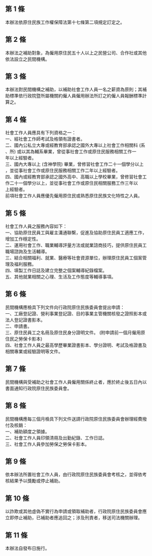 第 1 條
-------
本辦法依原住民族工作權保障法第十七條第二項規定訂定之。

第 2 條
-------
本辦法之補助對象，為僱用原住民五十人以上之民營公司、合作社或其他  
依法設立之民間機構。

第 3 條
-------
本辦法對民間機構之補助，以補助社會工作人員一名之薪資為原則；其補  
助標準依行政院暨所屬機關約僱人員僱用辦法所訂之約僱人員報酬標準計  
算之。

第 4 條
-------
社會工作人員應具有下列資格之一：                                  
一、經社會工作師考試及格領有證書者。                              
二、國內公私立大專或經教育部承認之國外大專以上社會工作相關科 (系  
    、所) 或以其為輔系畢業，曾從事社會工作或原住民服務相關工作一  
    年以上經驗者。                                                
三、國內大專以上 (含神學院) 畢業，曾修習社會工作二十一個學分以上  
    ，並從事社會工作或原住民服務相關工作二年以上經驗者。          
四、國內或經教育部承認之國外高中、高職以上學校畢業，曾修習社會工  
    作二十一個學分以上，並從事社會工作或原住民相關服務工作三年以  
    上經驗者。                                                    
前項社會工作人員應優先僱用原住民或熟悉原住民族文化特性之人員。

第 5 條
-------
社會工作人員之服務內容如下：                                      
一、協助原住民員工與雇主溝通聯繫，促進及協助原住民員工適應工作，  
    增加工作穩定性。                                              
二、運用社會工作、職業輔導評量方法或就業諮商技巧，提供原住民員工  
    職場諮詢及生活輔導。                                          
三、結合相關福利、就業、醫療等社會資源單位，辦理原住民員工個案管  
    理及福利服務。                                                
四、填製工作日誌及建立完整之個案輔導紀錄檔案。                    
五、其他就業相關之心理、生活及工作態度等輔導事項。

第 6 條
-------
民間機構應檢具下列文件向行政院原住民族委員會提出申請：            
一、工廠登記證、營利事業登記證、目的事業主管機關核發之證照影本或  
    法人登記證書影本。                                            
二、申請書。                                                      
三、原住民員工之名冊及原住民身分證明文件。 (附申請前一個月僱用原  
    住民之勞保卡影本)                                             
四、社會工作人員之最高學歷畢業證書影本、學分證明、考試及格證書及  
    相關專業或經驗證明等文件。

第 7 條
-------
民間機構與受補助之社會工作人員僱用關係終止者，應於終止後五日內以  
書面通知行政院原住民族委員會。

第 8 條
-------
民間機構應每三個月檢具下列文件送請行政院原住民族委員會辦理經費撥  
付及核銷：                                                        
一、補助額度之領據。                                              
二、社會工作人員印領清冊及出勤紀錄、工作日誌。                    
三、社會工作人員參加勞保之勞保卡影本。

第 9 條
-------
依本辦法所置社會工作人員，由行政院原住民族委員會考核之，並得依考  
核結果予以獎勵或停止補助。

第 10 條
--------
以詐欺或其他虛偽不實行為申請或領取補助者，行政院原住民族委員會應  
立即停止補助，已補助者應追回之；涉及刑責者，移送司法機關辦理。

第 11 條
--------
本辦法自發布日施行。

